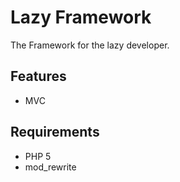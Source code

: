 # Lazy Framework

The Framework for the lazy developer.

## Features

 * MVC

## Requirements

 * PHP 5
 * mod_rewrite
